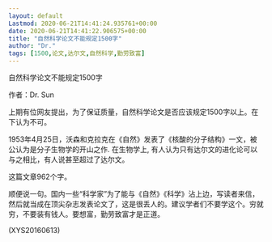```yaml
---
layout: default
Lastmod: 2020-06-21T14:41:24.935761+00:00
date: 2020-06-21T14:41:22.906575+00:00
title: "自然科学论文不能规定1500字"
author: "Dr."
tags: [1500,论文,达尔文,自然科学,勤劳致富]
---
```


自然科学论文不能规定1500字

作者：Dr. Sun

上期有位网友提出，为了保证质量，自然科学论文是否应该规定1500字以上。在下认为不可。

1953年4月25日，沃森和克拉克在《自然》发表了《核酸的分子结构》一文，被公认为是分子生物学的开山之作. 在生物学上, 有人认为只有达尔文的进化论可以与之相比，有人说甚至超过了达尔文。

这篇文章962个字。

顺便说一句。国内一些“科学家”为了能与《自然》《科学》沾上边，写读者来信，然后就当成在顶尖杂志发表论文了，这是很丢人的。建议学者们不要学这个。穷就穷，不要装有钱人。要想富，勤劳致富才是正道。

(XYS20160613)


